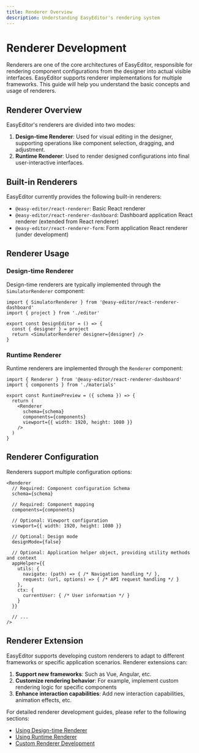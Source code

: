 ```yaml
---
title: Renderer Overview
description: Understanding EasyEditor's rendering system
---
```


# Renderer Development

Renderers are one of the core architectures of EasyEditor, responsible for rendering component configurations from the designer into actual visible interfaces. EasyEditor supports renderer implementations for multiple frameworks. This guide will help you understand the basic concepts and usage of renderers.

## Renderer Overview

EasyEditor's renderers are divided into two modes:

1. **Design-time Renderer**: Used for visual editing in the designer, supporting operations like component selection, dragging, and adjustment.
2. **Runtime Renderer**: Used to render designed configurations into final user-interactive interfaces.

## Built-in Renderers

EasyEditor currently provides the following built-in renderers:

- `@easy-editor/react-renderer`: Basic React renderer
- `@easy-editor/react-renderer-dashboard`: Dashboard application React renderer (extended from React renderer)
- `@easy-editor/react-renderer-form`: Form application React renderer (under development)

## Renderer Usage

### Design-time Renderer

Design-time renderers are typically implemented through the `SimulatorRenderer` component:

```tsx
import { SimulatorRenderer } from '@easy-editor/react-renderer-dashboard'
import { project } from './editor'

export const DesignEditor = () => {
  const { designer } = project
  return <SimulatorRenderer designer={designer} />
}
```

### Runtime Renderer

Runtime renderers are implemented through the `Renderer` component:

```tsx
import { Renderer } from '@easy-editor/react-renderer-dashboard'
import { components } from './materials'

export const RuntimePreview = ({ schema }) => {
  return (
    <Renderer
      schema={schema}
      components={components}
      viewport={{ width: 1920, height: 1080 }}
    />
  )
}
```

## Renderer Configuration

Renderers support multiple configuration options:

```tsx
<Renderer
  // Required: Component configuration Schema
  schema={schema}

  // Required: Component mapping
  components={components}

  // Optional: Viewport configuration
  viewport={{ width: 1920, height: 1080 }}

  // Optional: Design mode
  designMode={false}

  // Optional: Application helper object, providing utility methods and context
  appHelper={{
    utils: {
      navigate: (path) => { /* Navigation handling */ },
      request: (url, options) => { /* API request handling */ }
    },
    ctx: {
      currentUser: { /* User information */ }
    }
  }}

  // ...
/>
```

## Renderer Extension

EasyEditor supports developing custom renderers to adapt to different frameworks or specific application scenarios. Renderer extensions can:

1. **Support new frameworks**: Such as Vue, Angular, etc.
2. **Customize rendering behavior**: For example, implement custom rendering logic for specific components
3. **Enhance interaction capabilities**: Add new interaction capabilities, animation effects, etc.

For detailed renderer development guides, please refer to the following sections:

- [Using Design-time Renderer](/en/guide/renderer/editor)
- [Using Runtime Renderer](/en/guide/renderer/runtime)
- [Custom Renderer Development](/en/guide/renderer/custom)
